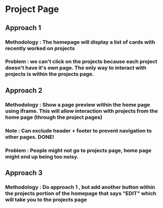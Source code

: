 # Project Page
## Approach 1 
### Methodology : The homepage will display a list of cards with recently worked on projects
### Problem : we can't click on the projects because each project doesn't have it's own page. The only way to interact with projects is within the projects page.

## Approach 2 
### Methodology : Show a page preview within the home page using iframe. This will allow interaction with projects from the home page (through the project pages) 
### Note : Can exclude header + footer to prevent navigation to other pages. DONE!
### Problem : People might not go to projects page, home page might end up being too noisy.

## Approach 3
### Methodology : Do approach 1 , but add another button within the projects portion of the homepage that says "EDIT" which will take you to the projects page